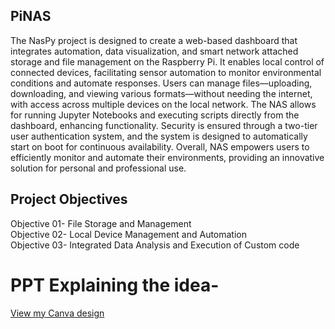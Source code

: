 ## PiNAS

The NasPy project is designed to create a web-based dashboard that integrates automation, data visualization, and smart network attached storage and file management on the Raspberry Pi. It enables local control of connected devices, facilitating sensor automation to monitor environmental conditions and automate responses. Users can manage files—uploading, downloading, and viewing various formats—without needing the internet, with access across multiple devices on the local network. The NAS allows for running Jupyter Notebooks and executing scripts directly from the dashboard, enhancing functionality. Security is ensured through a two-tier user authentication system, and the system is designed to automatically start on boot for continuous availability. Overall, NAS empowers users to efficiently monitor and automate their environments, providing an innovative solution for personal and professional use.

## Project Objectives
Objective 01- 
File Storage and Management<br/>
Objective 02-
Local Device Management and Automation<br/> 
Objective 03- 
Integrated Data Analysis and Execution of Custom code<br/>

# PPT Explaining the idea- 
[View my Canva design](https://www.canva.com/design/DAGRwQS79Fo/Zck0R1lWf39fll_iAUB4dQ/edit?utm_content=DAGRwQS79Fo&utm_campaign=designshare&utm_medium=link2&utm_source=sharebutton)
